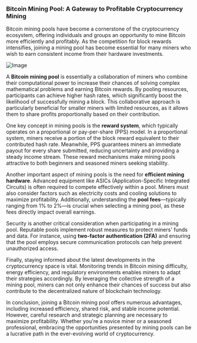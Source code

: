 ### Bitcoin Mining Pool: A Gateway to Profitable Cryptocurrency Mining

Bitcoin mining pools have become a cornerstone of the cryptocurrency ecosystem, offering individuals and groups an opportunity to mine Bitcoin more efficiently and profitably. As the competition for block rewards intensifies, joining a mining pool has become essential for many miners who wish to earn consistent income from their hardware investments.

![Image](https://github.com/user-attachments/assets/31692037-0104-4703-abd1-696b6a7dd41b)

A **Bitcoin mining pool** is essentially a collaboration of miners who combine their computational power to increase their chances of solving complex mathematical problems and earning Bitcoin rewards. By pooling resources, participants can achieve higher hash rates, which significantly boost the likelihood of successfully mining a block. This collaborative approach is particularly beneficial for smaller miners with limited resources, as it allows them to share profits proportionally based on their contribution.

One key concept in mining pools is the **reward system**, which typically operates on a proportional or pay-per-share (PPS) model. In a proportional system, miners receive a portion of the block reward equivalent to their contributed hash rate. Meanwhile, PPS guarantees miners an immediate payout for every share submitted, reducing uncertainty and providing a steady income stream. These reward mechanisms make mining pools attractive to both beginners and seasoned miners seeking stability.

Another important aspect of mining pools is the need for **efficient mining hardware**. Advanced equipment like ASICs (Application-Specific Integrated Circuits) is often required to compete effectively within a pool. Miners must also consider factors such as electricity costs and cooling solutions to maximize profitability. Additionally, understanding the **pool fees**—typically ranging from 1% to 2%—is crucial when selecting a mining pool, as these fees directly impact overall earnings.

Security is another critical consideration when participating in a mining pool. Reputable pools implement robust measures to protect miners' funds and data. For instance, using **two-factor authentication (2FA)** and ensuring that the pool employs secure communication protocols can help prevent unauthorized access.

Finally, staying informed about the latest developments in the cryptocurrency space is vital. Monitoring trends in Bitcoin mining difficulty, energy efficiency, and regulatory environments enables miners to adapt their strategies accordingly. By leveraging the collective strength of a mining pool, miners can not only enhance their chances of success but also contribute to the decentralized nature of blockchain technology.

In conclusion, joining a Bitcoin mining pool offers numerous advantages, including increased efficiency, shared risk, and stable income potential. However, careful research and strategic planning are necessary to maximize profitability. Whether you're a novice miner or a seasoned professional, embracing the opportunities presented by mining pools can be a lucrative path in the ever-evolving world of cryptocurrency.